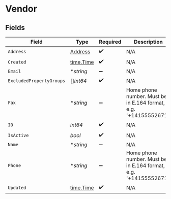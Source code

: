 # Vendor


## Fields

| Field                                                            | Type                                                             | Required                                                         | Description                                                      |
| ---------------------------------------------------------------- | ---------------------------------------------------------------- | ---------------------------------------------------------------- | ---------------------------------------------------------------- |
| `Address`                                                        | [Address](../../models/shared/address.md)                        | :heavy_check_mark:                                               | N/A                                                              |
| `Created`                                                        | [time.Time](https://pkg.go.dev/time#Time)                        | :heavy_check_mark:                                               | N/A                                                              |
| `Email`                                                          | **string*                                                        | :heavy_minus_sign:                                               | N/A                                                              |
| `ExcludedPropertyGroups`                                         | []*int64*                                                        | :heavy_check_mark:                                               | N/A                                                              |
| `Fax`                                                            | **string*                                                        | :heavy_minus_sign:                                               | Home phone number. Must be in E.164 format, e.g. '+14155552671'. |
| `ID`                                                             | *int64*                                                          | :heavy_check_mark:                                               | N/A                                                              |
| `IsActive`                                                       | *bool*                                                           | :heavy_check_mark:                                               | N/A                                                              |
| `Name`                                                           | **string*                                                        | :heavy_minus_sign:                                               | N/A                                                              |
| `Phone`                                                          | **string*                                                        | :heavy_minus_sign:                                               | Home phone number. Must be in E.164 format, e.g. '+14155552671'. |
| `Updated`                                                        | [time.Time](https://pkg.go.dev/time#Time)                        | :heavy_check_mark:                                               | N/A                                                              |